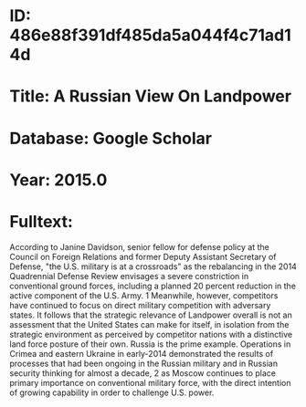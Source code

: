 # ID: 486e88f391df485da5a044f4c71ad14d
# Title: A Russian View On Landpower
# Database: Google Scholar
# Year: 2015.0
# Fulltext:
According to Janine Davidson, senior fellow for defense policy at the Council on Foreign Relations and former Deputy Assistant Secretary of Defense, "the U.S. military is at a crossroads" as the rebalancing in the 2014 Quadrennial Defense Review envisages a severe constriction in conventional ground forces, including a planned 20 percent reduction in the active component of the U.S. Army.
1 Meanwhile, however, competitors have continued to focus on direct military competition with adversary states.
It follows that the strategic relevance of Landpower overall is not an assessment that the United States can make for itself, in isolation from the strategic environment as perceived by competitor nations with a distinctive land force posture of their own.
Russia is the prime example.
Operations in Crimea and eastern Ukraine in early-2014 demonstrated the results of processes that had been ongoing in the Russian military and in Russian security thinking for almost a decade, 2 as Moscow continues to place primary importance on conventional military force, with the direct intention of growing capability in order to challenge U.S. power.
